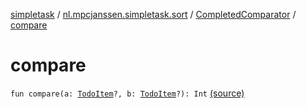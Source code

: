 [simpletask](../../index.md) / [nl.mpcjanssen.simpletask.sort](../index.md) / [CompletedComparator](index.md) / [compare](.)

# compare

`fun compare(a: `[`TodoItem`](../../nl.mpcjanssen.simpletask.dao.gentodo/-todo-item/index.md)`?, b: `[`TodoItem`](../../nl.mpcjanssen.simpletask.dao.gentodo/-todo-item/index.md)`?): Int` [(source)](https://github.com/mpcjanssen/simpletask-android/blob/master/src/main/java/nl/mpcjanssen/simpletask/sort/CompletedComparator.kt#L9)